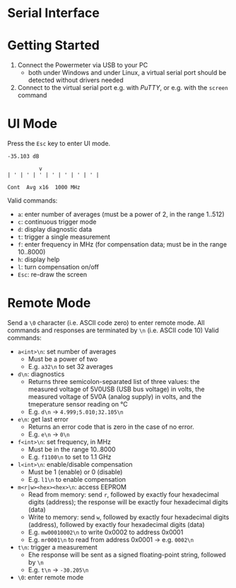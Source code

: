 Serial Interface
================

# Getting Started

1. Connect the Powermeter via USB to your PC
	- both under Windows and under Linux, a virtual serial port should be detected without drivers needed
2. Connect to the virtual serial port e.g. with *PuTTY*, or e.g. with the `screen` command


# UI Mode

Press the `Esc` key to enter UI mode.

	-35.103 dB
	
	          v
	| ' | ' | ' | ' | ' | ' | ' |
	
	Cont  Avg x16  1000 MHz

Valid commands:

- `a`: enter number of averages (must be a power of 2, in the range 1..512)
- `c`: continuous trigger mode
- `d`: display diagnostic data
- `t`: trigger a single measurement
- `f`: enter frequency in MHz (for compensation data; must be in the range 10..8000)
- `h`: display help
- `l`: turn compensation on/off
- `Esc`: re-draw the screen


# Remote Mode

Send a `\0` character (i.e. ASCII code zero) to enter remote mode. All commands and responses are terminated by `\n` (i.e. ASCII code 10) Valid commands:

- `a<int>\n`: set number of averages
	- Must be a power of two
	- E.g. `a32\n` to set 32 averages
- `d\n`: diagnostics
	- Returns three semicolon-separated list of three values: the measured voltage of 5V0USB (USB bus voltage) in volts, the measured voltage of 5V0A (analog supply) in volts, and the tmeperature sensor reading on °C
	- E.g. `d\n` → `4.999;5.010;32.105\n`
- `e\n`: get last error
	- Returns an error code that is zero in the case of no error.
	- E.g. `e\n` → `0\n`
- `f<int>\n`: set frequency, in MHz
	- Must be in the range 10..8000
	- E.g. `f1100\n` to set to 1.1 GHz
- `l<int>\n`: enable/disable compensation
	- Must be 1 (enable) or 0 (disable)
	- E.g. `l1\n` to enable compensation
- `m<r|w><hex><hex>\n`: access EEPROM
	- Read from memory: send `r`, followed by exactly four hexadecimal digits (address); the response will be exactly four hexadecimal digits (data)
	- Write to memory: send `w`, followed by exactly four hexadecimal digits (address), followed by exactly four hexadecimal digits (data)
	- E.g. `mw00010002\n` to write 0x0002 to address 0x0001
	- E.g. `mr0001\n` to read from address 0x0001 → e.g. `0002\n`
- `t\n`: trigger a measurement
	- Ehe response will be sent as a signed floating-point string, followed by `\n`
	- E.g. `t\n` → `-30.205\n`
- `\0`: enter remote mode
